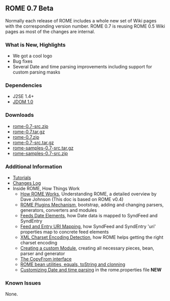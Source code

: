 ## ROME 0.7 Beta

Normally each release of ROME includes a whole new set of Wiki pages
with the corresponding version number. ROME 0.7 is reusing ROME 0.5 Wiki
pages as most of the changes are internal.

### What is New, Highlights

-   We got a cool logo
-   Bug fixes
-   Several Date and time parsing improvements including support for
    custom parsing masks

### Dependencies

-   J2SE 1.4+
-   [JDOM 1.0](http://www.jdom.org/)

### Downloads

-   [rome-0.7-src.zip](./rome-0.7-src.zip)
-   [rome-0.7.tar.gz](./rome-0.7.tar.gz)
-   [rome-0.7.zip](./rome-0.7.zip)
-   [rome-0.7-src.tar.gz](./rome-0.7-src.tar.gz)
-   [rome-samples-0.7-src.tar.gz](./rome-samples-0.7-src.tar.gz)
-   [rome-samples-0.7-src.zip](./rome-samples-0.7-src.zip)

### Additional Information

-   [Tutorials](../RssAndAtOMUtilitiEsROMEV0.5AndAboveTutorialsAndArticles/index.html)
-   [Changes Log](../ChangeLog.html)
-   Inside ROME, How Things Work
    -   [How ROME Works](../HowRomeWorks/index.html), Understanding
        ROME, a detailed overview by Dave Johnson (This doc is based on
        ROME v0.4)
    -   [ROME Plugins
        Mechanism](../RssAndAtOMUtilitiEsROMEV0.5AndAboveTutorialsAndArticles/RssAndAtOMUtilitiEsROMEPluginsMechanism.html),
        bootstrap, adding and changing parsers, generators, converters
        and modules
    -   [Feeds Date
        Elements](../RssAndAtOMUtilitiEsROMEV0.5AndAboveTutorialsAndArticles/FeedsDateElementsMappingToSyndFeedAndSyndEntry.html),
        how Date data is mapped to SyndFeed and SyndEntry
    -   [Feed and Entry URI
        Mapping](../RssAndAtOMUtilitiEsROMEV0.5AndAboveTutorialsAndArticles/FeedAndEntryURIMappingHowSyndFeedAndSyndEntryUriPropertiesMapToRSSAndAtomElements.html),
        how SyndFeed and SyndEntry \'uri\' properties map to concrete
        feed elements
    -   [XML Charset Encoding
        Detection](../RssAndAtOMUtilitiEsROMEV0.5AndAboveTutorialsAndArticles/XMLCharsetEncodingDetectionHowRssAndAtOMUtilitiEsROMEHelpsGettingTheRightCharsetEncoding.html),
        how ROME helps getting the right charset encoding
    -   [Creating a custom
        Module](../RssAndAtOMUtilitiEsROMEV0.5AndAboveTutorialsAndArticles/RssAndAtOMUtilitiEsROMEV0.5TutorialDefiningACustomModuleBeanParserAndGenerator.html),
        creating all necessary pieces, bean, parser and generator
    -   [The CopyFrom
        interface](../RssAndAtOMUtilitiEsROMEV0.5AndAboveTutorialsAndArticles/TheCopyFromInterface.html)
    -   [ROME bean utilities, equals, toString and
        clonning](../RssAndAtOMUtilitiEsROMEV0.5AndAboveTutorialsAndArticles/UnderstandingRssAndAtOMUtilitiEsROMEBeanUtilities.html)
    -   [Customizing Date and time
        parsing](../RssAndAtOMUtiliEsROMEV0.7DateAndTimeParsing.html) in
        the rome.properties file **NEW**

### Known Issues

None.

